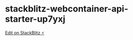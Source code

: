 # stackblitz-webcontainer-api-starter-up7yxj

[Edit on StackBlitz ⚡️](https://stackblitz.com/edit/stackblitz-webcontainer-api-starter-up7yxj)